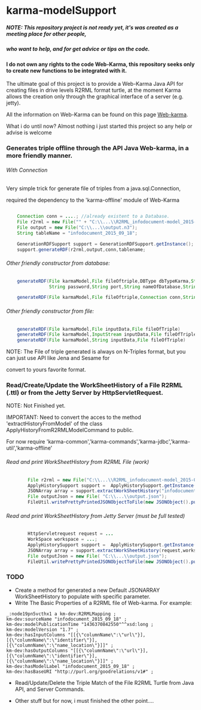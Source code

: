 karma-modelSupport
================================

##### NOTE: This repository  project is not ready yet, it's was created as a meeting place for other people,
##### who want to help, and for get advice or tips on the code.

#### I do not own any rights to the code Web-Karma, this repository seeks only to create new functions to be integrated with it.

The ultimate goal of this project is to provide a Web-Karma Java API for creating files in drive levels
R2RML format turtle, at the moment Karma allows the creation only through the graphical interface of a server (e.g. jetty).

All the information on Web-Karma can be found on this page [Web-karma](https://github.com/usc-isi-i2/Web-Karma).

What i do until now? Almost nothing i just started this project so any help or advise is welcome

### Generates triple offline through the API Java Web-karma, in a more friendly manner.

###### With Connection

Very simple trick for generate file of triples from a java.sql.Connection,  

required the dependency to the 'karma-offline' module of Web-Karma
```java

    Connection conn = ....; //already existent to a Database.
    File r2rml = new File("" + "C:\\...\\R2RML_infodocument-model_2015-07-08.ttl");
    File output = new File("C:\\...\\output.n3");
    String tableName = "infodocument_2015_09_18";

    GenerationRDFSupport support = GenerationRDFSupport.getInstance();
    support.generateRDF(r2rml,output,conn,tablename;
```
###### Other friendly constructor from database:
```java
    generateRDF(File karmaModel,File fileOftriple,DBType dbTypeKarma,String hostname,String username,
                String password,String port,String nameOfDatabase,String nameOfTable)

    generateRDF(File karmaModel,File fileOftriple,Connection conn,String nameOfTable)
```
###### Other friendly constructor from file:
```java
    generateRDF(File karmaModel,File inputData,File fileOfTriple)
    generateRDF(File karmaModel,InputStream inputData,File fileOfTriple)
    generateRDF(File karmaModel,String inputData,File fileOfTriple)
```

NOTE: The File of triple generated is always on N-Triples format, but you can just use API like Jena and Sesame for    

convert to yours favorite format.


### Read/Create/Update the WorkSheetHistory of a File R2RML (.ttl) or from the Jetty Server by HttpServletRequest.

NOTE: Not Finished yet.

IMPORTANT: Need to convert the acces to the method 'extractHistoryFromModel' of
the class ApplyHistoryFromR2RMLModelCommand to public. 

For now require 'karma-common','karma-commands','karma-jdbc','karma-util','karma-offline'

###### Read and print WorkSheetHistory from R2RML File (work)
```java
        File r2rml = new File("C:\\...\\R2RML_infodocument-model_2015-07-08.ttl");
        ApplyHistorySupport support =  ApplyHistorySupport.getInstance();
        JSONArray array = support.extractWorkSheetHistory("infodocument_2015_09_18", r2rml);
        File outputJson = new File( "C:\\...\\output.json");
        FileUtil.writePrettyPrintedJSONObjectToFile(new JSONObject().put("WorkSheetHistory", (Object) array), outputJson);
```

###### Read and print WorkSheetHistory from Jetty Server (must be full tested)
```java
        HttpServletrequest request = ...
        WorkSpace workspace = ...;
        ApplyHistorySupport support =  ApplyHistorySupport.getInstance();
        JSONArray array = support.extractWorkSheetHistory(request,workspace);
        File outputJson = new File( "C:\\...\\output.json");
        FileUtil.writePrettyPrintedJSONObjectToFile(new JSONObject().put("WorkSheetHistory", (Object) array), outputJson);
```

### TODO

- Create a method for generated a new Default JSONARRAY WorkSheetHistory to populate with specific parameter.
- Write The Basic Properties of a R2RML file of Web-karma.
For example:
```text
_:node19pn5vcthx1 a km-dev:R2RMLMapping ;
km-dev:sourceName "infodocument_2015_09_18" ;
km-dev:modelPublicationTime "1436370842550"^^xsd:long ;
km-dev:modelVersion "1.7" ;
km-dev:hasInputColumns "[[{\"columnName\":\"url\"}],[{\"columnName\":\"identifier\"}],[{\"columnName\":\"name_location\"}]]" ;
km-dev:hasOutputColumns "[[{\"columnName\":\"url\"}],[{\"columnName\":\"identifier\"}],[{\"columnName\":\"name_location\"}]]" ;
km-dev:hasModelLabel "infodocument_2015_09_18" ;
km-dev:hasBaseURI "http://purl.org/goodrelations/v1#" ;
```
- Read/Update/Delete the Triple Match of the File R2RML Turtle from Java API, and Server Commands.

- Other stuff but for now, i must finished the other point....



